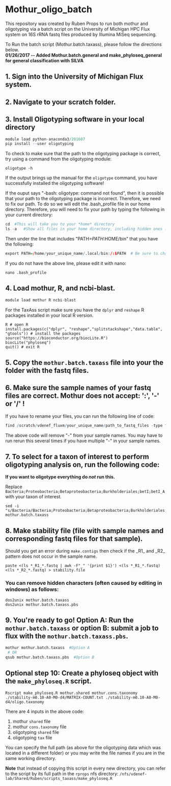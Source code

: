 # Mothur_oligo_batch
This repository was created by Ruben Props to run both mothur and oligotyping via a batch script on the University of Michigan HPC Flux system on 16S rRNA fastq files produced by Illumina MiSeq sequencing.

To Run the batch script (Mothur.batch.taxass), please follow the directions below.  
**01/26/2017 -- Added Mothur.batch.general and make_phyloseq_general for general classification with SILVA**

## 1. Sign into the University of Michigan Flux system.

## 2. Navigate to your scratch folder.

## 3. Install Oligotyping software in your local directory
```R
module load python-anaconda3/201607
pip install --user oligotyping
```
To check to make sure that the path to the oligotyping package is correct, try using a command from the oligotyping module:

```
oligotype -h
```
If the output brings up the manual for the `oligotype` command, you have successfully installed the oligotyping software!

If the ouput says "-bash: oligotype: command not found", then it is possible that your path to the oligotyping package is incorrect.  Therefore, we need to fix our path.  To do so we will edit the .bash_profile file in our home directory.  Therefore, you will need to fix your path by typing the following in your current directory:
```R
cd 	#This will take you to your *home* directory
ls -a 	#Show all files in your home directory, including hidden ones (like your .bash_profile file!)
```
Then under the line that includes "PATH=$PATH:$HOME/bin" that you have the following:
```R
export PATH=/home/your_unique_name/.local/bin:/:$PATH  # Be sure to change "rprops" to YOUR USER NAME!
```
If you do not have the above line, please edit it with nano:

```
nano .bash_profile
```

## 4. Load mothur, R, and ncbi-blast.
```R
module load mothur R ncbi-blast
```
For the TaxAss script make sure you have the <code>dplyr</code> and <code>reshape</code> R packages installed in your local R version.

```
R # open R
install.packages(c("dplyr", "reshape","splitstackshape","data.table", "gtools")) # install the packages
source("https://bioconductor.org/biocLite.R")
biocLite("phyloseq") 
quit() # exit R
```

## 5. Copy the `mothur.batch.taxass` file into your the folder with the fastq files.

## 6. **Make sure the sample names of your fastq files are correct. Mothur does **not** accept: ':', '-' or '/' !**
If you have to rename your files, you can run the following line of code:
```R
find /scratch/vdenef_fluxm/your_unique_name/path_to_fastq_files -type f -exec rename '-' '' {} \;
```
The above code  will remove "-" from your sample names. You may have to run rerun this several times if you have multiple "-" in your sample names.

## 7. To select for a taxon of interest to perform oligotyping analysis on, run the following code:
**If you want to oligotype everything do *not* run this.** 

Replace <code> Bacteria;Proteobacteria;Betaproteobacteria;Burkholderiales;betI;betI_A </code> with your taxon of interest.
```
sed -i "s/Bacteria/Bacteria;Proteobacteria;Betaproteobacteria;Burkholderiales;betI;betI_A/g" mothur.batch.taxass
```

## 8. Make stability file (file with sample names and corresponding fastq files for that sample).
Should you get an error during <code>make.contigs</code> then check if the &#95;R1&#95; and &#95;R2&#95; pattern does not occur in the sample name.
```
paste <(ls *_R1_*.fastq | awk -F"_" '{print $1}') <(ls *_R1_*.fastq) <(ls *_R2_*.fastq) > stability.file
```
### You can remove hidden characters (often caused by editing in windows) as follows:
```
dos2unix mothur.batch.taxass
dos2unix mothur.batch.taxass.pbs
```

## 9. You're ready to go!  Option A:  Run the `mothur.batch.taxass` or option B: submit a job to flux with the `mothur.batch.taxass.pbs`.
```R
mothur mothur.batch.taxass  #Option A
 # OR
qsub mothur.batch.taxass.pbs  #Option B
```

## Optional step 10: Create a phyloseq object with the `make_phyloseq.R` script.
```
Rscript make_phyloseq.R mothur.shared mothur.cons.taxonomy ./stability-m0.10-A0-M0-d4/MATRIX-COUNT.txt ./stability-m0.10-A0-M0-d4/oligo.taxonomy
```
There are 4 inputs in the above code:
 1. mothur `shared` file
 2. mothur `cons.taxonomy` file 
 3. oligotyping `shared` file 
 4. oligotyping `tax` file  
 
You can specify the full path (as above for the oligotyping data which was located in a different folder) or you may write the file names if you are in the same working directory.

**Note** that instead of copying this script in every new directory, you can refer to the script by its full path in the `rprops` nfs directory: `/nfs/vdenef-lab/Shared/Ruben/scripts_taxass/make_phyloseq.R`
